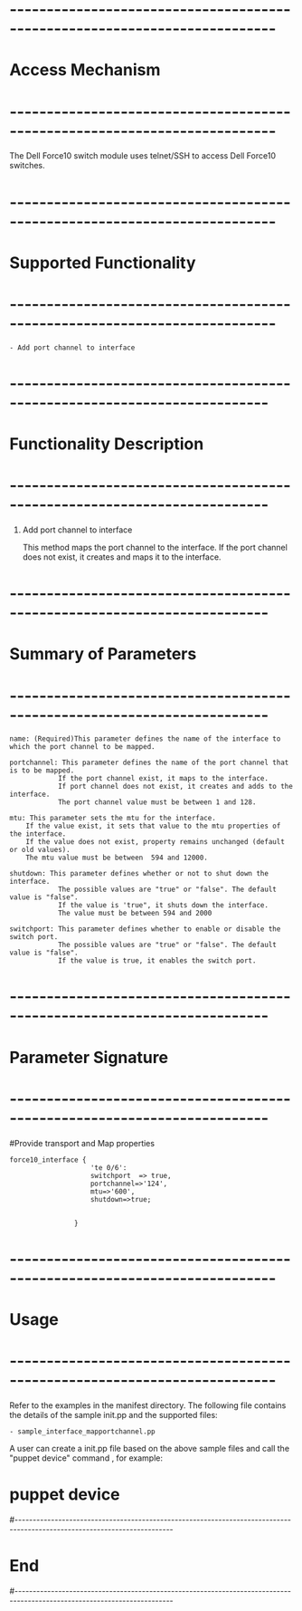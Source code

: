 # --------------------------------------------------------------------------
# Access Mechanism 
# --------------------------------------------------------------------------

The Dell Force10 switch module uses telnet/SSH to access Dell Force10 switches.

# --------------------------------------------------------------------------
#  Supported Functionality
# --------------------------------------------------------------------------

	- Add port channel to interface

# -------------------------------------------------------------------------
# Functionality Description
# -------------------------------------------------------------------------


  1. Add port channel to interface

     This method maps the port channel to the interface. If the port channel does not exist, it creates and maps it to the interface. 


# -------------------------------------------------------------------------
# Summary of Parameters
# -------------------------------------------------------------------------

    name: (Required)This parameter defines the name of the interface to which the port channel to be mapped.
	
	portchannel: This parameter defines the name of the port channel that is to be mapped.
				If the port channel exist, it maps to the interface.
				If port channel does not exist, it creates and adds to the interface.
				The port channel value must be between 1 and 128.
				
	mtu: This parameter sets the mtu for the interface.
		If the value exist, it sets that value to the mtu properties of the interface.
		If the value does not exist, property remains unchanged (default or old values).
		The mtu value must be between  594 and 12000.
		
	shutdown: This parameter defines whether or not to shut down the interface. 
				The possible values are "true" or "false". The default value is "false".
				If the value is 'true", it shuts down the interface.
				The value must be between 594 and 2000
				
	switchport: This parameter defines whether to enable or disable the switch port. 
				The possible values are "true" or "false". The default value is "false".
				If the value is true, it enables the switch port.
	
    
# -------------------------------------------------------------------------
# Parameter Signature 
# -------------------------------------------------------------------------

#Provide transport and Map properties

    force10_interface {
						'te 0/6':
						switchport  => true,
						portchannel=>'124',
						mtu=>'600',
						shutdown=>true;
	

					} 

# --------------------------------------------------------------------------
# Usage
# --------------------------------------------------------------------------
   Refer to the examples in the manifest directory.
  The following file contains the details of the sample init.pp and the supported files:
   
    - sample_interface_mapportchannel.pp
   
   A user can create a init.pp file based on the above sample files and call the "puppet device" command , for example: 
   # puppet device

#-------------------------------------------------------------------------------------------------------------------------
# End
#-------------------------------------------------------------------------------------------------------------------------	
